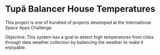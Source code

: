 Tupã Balancer House Temperatures
================================

This project is one of hundred of projects developed at the International Space Apps Challenge.

Objective:
  This system has a goal  to detect high temperatures from cities through data weather collection by balancing the weather to make it enjoyable.
